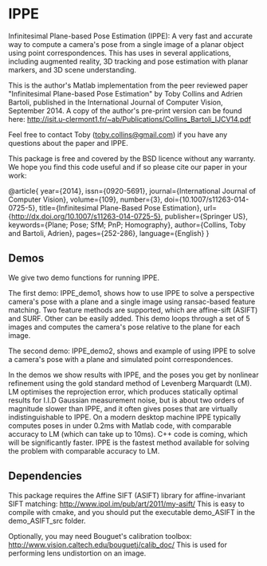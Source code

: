 # IPPE
Infinitesimal Plane-based Pose Estimation (IPPE): A very fast and accurate way to compute a camera's pose from a single image of a planar object using point correspondences. This has uses in several applications, including augmented reality, 3D tracking and pose estimation with planar markers, and 3D scene understanding.

This is the author's Matlab implementation from the peer reviewed paper "Infinitesimal Plane-based Pose Estimation" by Toby Collins and Adrien Bartoli, published in the International Journal of Computer Vision, September 2014. A copy of the author's pre-print version can be found here: http://isit.u-clermont1.fr/~ab/Publications/Collins_Bartoli_IJCV14.pdf

 Feel free to contact Toby (toby.collins@gmail.com) if you have any
 questions about the paper and IPPE.

 This package is free and covered by the BSD licence without any warranty. We hope you find this code useful and if so please cite our paper in your work:

@article{
year={2014},
issn={0920-5691},
journal={International Journal of Computer Vision},
volume={109},
number={3},
doi={10.1007/s11263-014-0725-5},
title={Infinitesimal Plane-Based Pose Estimation},
url={http://dx.doi.org/10.1007/s11263-014-0725-5},
publisher={Springer US},
keywords={Plane; Pose; SfM; PnP; Homography},
author={Collins, Toby and Bartoli, Adrien},
pages={252-286},
language={English}
}

## Demos
We give two demo functions for running IPPE.

The first demo: IPPE_demo1, shows how to use IPPE to solve a perspective camera's pose with a plane and a single image using ransac-based feature matching. Two feature methods are supported, which are affine-sift (ASIFT) and SURF. Other can be easily added. This demo loops through a set of 5 images and computes the camera's pose relative to the plane for each image.

The second demo: IPPE_demo2, shows and example of using IPPE to solve a camera's pose with a plane and simulated point correspondences.

 In the demos we show results with IPPE, and the poses you get by nonlinear refinement using the gold standard method of Levenberg Marquardt (LM). LM optimises the reprojection error, which produces statically optimal results for I.I.D Gaussian measurement noise, but is about two orders of magnitude slower than IPPE, and it often gives poses that are virtually indistinguishable to IPPE. On a modern desktop machine IPPE typically computes poses in under 0.2ms with Matlab code, with comparable accuracy to LM (which can take up to 10ms). C++ code is coming, which will be significantly faster. IPPE is the fastest method available for solving the problem with comparable accuracy to LM.
 
## Dependencies
This package requires the Affine SIFT (ASIFT) library for affine-invariant SIFT matching: http://www.ipol.im/pub/art/2011/my-asift/ This is easy to compile with cmake, and you should put the executable demo_ASIFT in the demo_ASIFT_src folder.

Optionally, you may need Bouguet's calibration toolbox:  http://www.vision.caltech.edu/bouguetj/calib_doc/ This is used for performing lens undistortion on an image.

